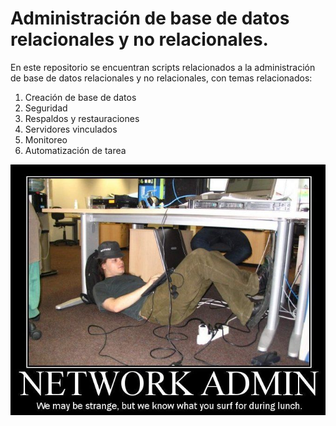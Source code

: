 # Administración de base de datos relacionales y no relacionales.

En este repositorio se encuentran scripts relacionados a la administración de base de datos relacionales y no relacionales,
con temas relacionados:

1. Creación de base de datos
2. Seguridad
3. Respaldos y restauraciones
4. Servidores vinculados
5. Monitoreo
6. Automatización de tarea

![Administración de la base de datos](./images/admin.jpg)